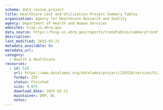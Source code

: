 ```yaml
---
schema: data_rescue_project 
title: Healthcare Cost and Utilization Project Summary Tables
organization: Agency for Healthcare Research and Quality
agency: Department of Health and Human Services
websites: hcup-us.ahrq.gov
data_source: https://hcup-us.ahrq.gov/reports/trendtables/summarytrendtables.jsp
description: 
last_modified: 2025-03-21
metadata_available: No
metadata_url: 
category:
  - Health & Healthcare 
resources:
  - id: 528
    url: https://www.datalumos.org/datalumos/project/220328/version/V1/view
    format: ZIP
    status: Finished
    size: 0.075
    download_date: 2025-02-22
    maintainer: DRP, DL
    notes: 
---
```

